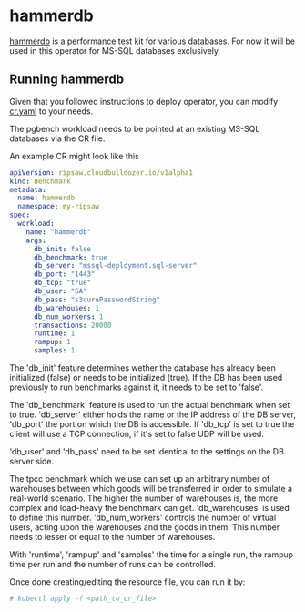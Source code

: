 # hammerdb

[hammerdb](https://www.hammerdb.com/) is a performance test kit for various databases. For now it will be used in this operator for MS-SQL databases exclusively.

## Running hammerdb

Given that you followed instructions to deploy operator,
you can modify [cr.yaml](../resources/crds/ripsaw_v1alpha1_hammerdb_cr.yaml) to your needs.

The pgbench workload needs to be pointed at an existing MS-SQL databases via the CR file.

An example CR might look like this

```yaml
apiVersion: ripsaw.cloudbulldozer.io/v1alpha1
kind: Benchmark
metadata:
  name: hammerdb
  namespace: my-ripsaw
spec:
  workload:
    name: "hammerdb"
    args:
      db_init: false
      db_benchmark: true
      db_server: "mssql-deployment.sql-server"
      db_port: "1443"
      db_tcp: "true"
      db_user: "SA"
      db_pass: "s3curePasswordString"
      db_warehouses: 1
      db_num_workers: 1
      transactions: 20000
      runtime: 1
      rampup: 1
      samples: 1
```

The 'db_init' feature determines wether the database has already been initialized (false) or needs to be initialized (true). If the DB has been used previously to run benchmarks against it, it needs to be set to 'false'.

The 'db_benchmark' feature is used to run the actual benchmark when set to true. 'db_server' either holds the name or the IP address of the DB server, 'db_port' the port on which the DB is accessible. If 'db_tcp' is set to true the client will use a TCP connection, if it's set to false UDP will be used.

'db_user' and 'db_pass' need to be set identical to the settings on the DB server side. 

The tpcc benchmark which we use can set up an arbitrary number of warehouses between which goods will be transferred in order to simulate a real-world scenario. The higher the number of warehouses is, the more complex and load-heavy the benchmark can get. 'db_warehouses' is used to define this number. 
'db_num_workers' controls the number of virtual users, acting upon the warehouses and the goods in them. This number needs to lesser or equal to the number of warehouses.

With 'runtime', 'rampup' and 'samples' the time for a single run, the rampup time per run and the number of runs can be controlled. 

Once done creating/editing the resource file, you can run it by:

```bash
# kubectl apply -f <path_to_cr_file>
```

